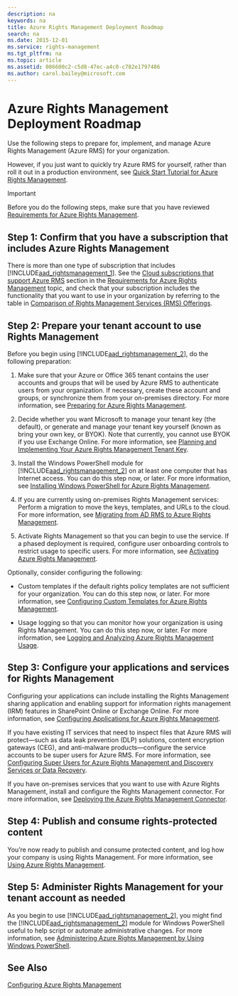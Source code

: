 ```yaml
---
description: na
keywords: na
title: Azure Rights Management Deployment Roadmap
search: na
ms.date: 2015-12-01
ms.service: rights-management
ms.tgt_pltfrm: na
ms.topic: article
ms.assetid: 086600c2-c5d8-47ec-a4c0-c782e1797486
ms.author: carol.bailey@microsoft.com
---
```

# Azure Rights Management Deployment Roadmap
Use the following steps to prepare for, implement, and manage Azure Rights Management (Azure RMS) for your organization.

However, if you just want to quickly try Azure RMS for yourself, rather than roll it out in a production environment, see [Quick Start Tutorial for Azure Rights Management](../Topic/Quick_Start_Tutorial_for_Azure_Rights_Management.md).

> [!IMPORTANT]
> Before you do the following steps, make sure that you have reviewed [Requirements for Azure Rights Management](../Topic/Requirements_for_Azure_Rights_Management.md).

## Step 1: Confirm that you have a subscription that includes Azure Rights Management
There is more than one type of subscription that includes [!INCLUDE[aad_rightsmanagement_1](../Token/aad_rightsmanagement_1_md.md)]. See the [Cloud subscriptions that support Azure RMS](../Topic/Requirements_for_Azure_Rights_Management.md#BKMK_SupportedSubscriptions) section in the [Requirements for Azure Rights Management](../Topic/Requirements_for_Azure_Rights_Management.md) topic, and check that your subscription includes the functionality that you want to use in your organization by referring to the table in [Comparison of Rights Management Services (RMS) Offerings](https://technet.microsoft.com/dn858608).

## Step 2: Prepare your tenant account to use Rights Management
Before you begin using [!INCLUDE[aad_rightsmanagement_2](../Token/aad_rightsmanagement_2_md.md)], do the following preparation:

1.  Make sure that your Azure or Office 365 tenant contains the user accounts and groups that will be used by Azure RMS to authenticate users from your organization. If necessary, create these account and groups, or synchronize them from your on-premises directory. For more information, see [Preparing for Azure Rights Management](../Topic/Preparing_for_Azure_Rights_Management.md).

2.  Decide whether you want Microsoft to manage your tenant key (the default), or generate and manage your tenant key yourself (known as bring your own key, or BYOK). Note that currently, you cannot use BYOK if you use Exchange Online. For more information, see [Planning and Implementing Your Azure Rights Management Tenant Key](../Topic/Planning_and_Implementing_Your_Azure_Rights_Management_Tenant_Key.md).

3.  Install the Windows PowerShell module for [!INCLUDE[aad_rightsmanagement_2](../Token/aad_rightsmanagement_2_md.md)] on at least one computer that has Internet access. You can do this step now, or later. For more information, see [Installing Windows PowerShell for Azure Rights Management](../Topic/Installing_Windows_PowerShell_for_Azure_Rights_Management.md).

4.  If you are currently using on-premises Rights Management services: Perform a migration to move the keys, templates, and URLs to the cloud. For more information, see [Migrating from AD RMS to Azure Rights Management](../Topic/Migrating_from_AD_RMS_to_Azure_Rights_Management.md).

5.  Activate Rights Management so that you can begin to use the service. If a phased deployment is required, configure user onboarding controls to restrict usage to specific users. For more information, see [Activating Azure Rights Management](../Topic/Activating_Azure_Rights_Management.md).

Optionally, consider configuring the following:

-   Custom templates if the default rights policy templates are not sufficient for your organization. You can do this step now, or later. For more information, see [Configuring Custom Templates for Azure Rights Management](../Topic/Configuring_Custom_Templates_for_Azure_Rights_Management.md).

-   Usage logging so that you can monitor how your organization is using Rights Management. You can do this step now, or later. For more information, see [Logging and Analyzing Azure Rights Management Usage](../Topic/Logging_and_Analyzing_Azure_Rights_Management_Usage.md).

## Step 3: Configure your applications and services for Rights Management
Configuring your applications can include installing the Rights Management sharing application and enabling support for information rights management (IRM) features in SharePoint Online or Exchange Online. For more information, see [Configuring Applications for Azure Rights Management](../Topic/Configuring_Applications_for_Azure_Rights_Management.md).

If you have existing IT services that need to inspect files that Azure RMS will protect—such as data leak prevention (DLP) solutions, content encryption gateways (CEG), and anti-malware products—configure the service accounts to be super users for Azure RMS. For more information, see [Configuring Super Users for Azure Rights Management and Discovery Services or Data Recovery](../Topic/Configuring_Super_Users_for_Azure_Rights_Management_and_Discovery_Services_or_Data_Recovery.md).

If you have on-premises services that you want to use with Azure Rights Management, install and configure the Rights Management connector. For more information, see [Deploying the Azure Rights Management Connector](../Topic/Deploying_the_Azure_Rights_Management_Connector.md).

## Step 4: Publish and consume rights-protected content
You’re now ready to publish and consume protected content, and log how your company is using Rights Management. For more information, see [Using Azure Rights Management](../Topic/Using_Azure_Rights_Management.md).

## Step 5: Administer Rights Management for your tenant account as needed
As you begin to use [!INCLUDE[aad_rightsmanagement_2](../Token/aad_rightsmanagement_2_md.md)], you might find the [!INCLUDE[aad_rightsmanagement_2](../Token/aad_rightsmanagement_2_md.md)] module for Windows PowerShell useful to help script or automate administrative changes. For more information, see [Administering Azure Rights Management by Using Windows PowerShell](../Topic/Administering_Azure_Rights_Management_by_Using_Windows_PowerShell.md).

## See Also
[Configuring Azure Rights Management](../Topic/Configuring_Azure_Rights_Management.md)


